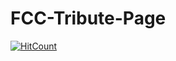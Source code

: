 # FCC-Tribute-Page
[![HitCount](http://hits.dwyl.com/NimaSherpa-Cloud/FreeCodeCamp-Tribute-Page.svg)](http://hits.dwyl.com/NimaSherpa-Cloud/FreeCodeCamp-Tribute-Page)
